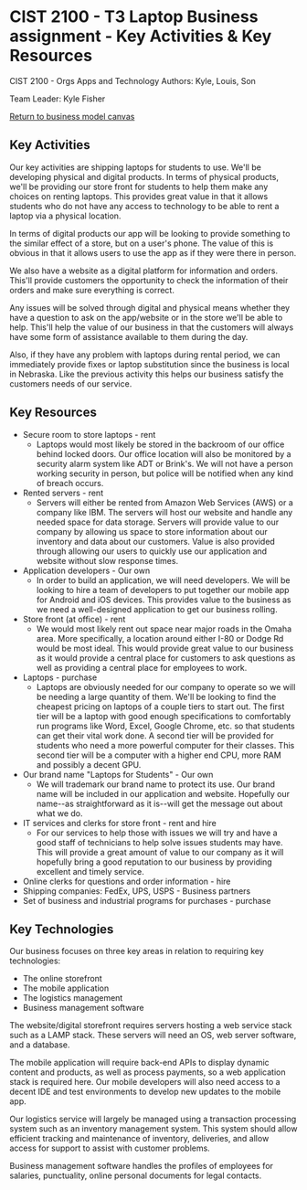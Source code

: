 # CIST 2100 - T3 Laptop Business assignment - Key Activities & Key Resources
CIST 2100 - Orgs Apps and Technology
Authors: Kyle, Louis, Son

Team Leader: Kyle Fisher

[Return to business model canvas](https://github.com/KylePFisher/CIST2100/blob/master/README.md)

## Key Activities

Our key activities are shipping laptops for students to use. We'll be developing physical and digital products. In terms of physical
products, we'll be providing our store front for students to help them make any choices on renting laptops. This provides great value in
that it allows students who do not have any access to technology to be able to rent a laptop via a physical location.

In terms of digital products our app will be looking to provide something to the similar effect of a store, but on a user's phone. The
value of this is obvious in that it allows users to use the app as if they were there in person.

We also have a website as a digital platform for information and orders. This'll provide customers the opportunity to check the
information of their orders and make sure everything is correct. 

Any issues will be solved through digital and physical means whether they have a question to ask on the app/website or in the store
we'll be able to help. This'll help the value of our business in that the customers will always have some form of assistance available 
to them during the day.

Also, if they have any problem with laptops during rental period, we can immediately provide fixes or laptop substitution since the 
business is local in Nebraska. Like the previous activity this helps our business satisfy the customers needs of our service. 

## Key Resources

* Secure room to store laptops - rent
  * Laptops would most likely be stored in the backroom of our office behind locked doors. Our office location will also be monitored by
  a security alarm system like ADT or Brink's. We will not have a person working security in person, but police will be notified when
  any kind of breach occurs.
* Rented servers - rent
  * Servers will either be rented from Amazon Web Services (AWS) or a company like IBM. The servers will host our website and handle any
  needed space for data storage. Servers will provide value to our company by allowing us space to store information about our inventory
  and data about our customers. Value is also provided through allowing our users to quickly use our application and website without
  slow response times.
* Application developers - Our own
  * In order to build an application, we will need developers. We will be looking to hire a team of developers to put together our mobile app for
  Android and iOS devices. This provides value to the business as we need a well-designed application to get our business rolling. 
* Store front (at office) - rent
  * We would most likely rent out space near major roads in the Omaha area. More specifically, a location around either I-80 or Dodge Rd would be most ideal. This would provide great value to our business as it would provide a central place for customers to ask questions as well as providing a central place for employees to work. 
* Laptops - purchase
  * Laptops are obviously needed for our company to operate so we will be needing a large quantity of them. We'll be looking to find the
  cheapest pricing on laptops of a couple tiers to start out. The first tier will be a laptop with good enough specifications to
  comfortably run programs like Word, Excel, Google Chrome, etc. so that students can get their vital work done. A second tier will be
  provided for students who need a more powerful computer for their classes. This second tier will be a computer with a higher end CPU,
  more RAM and possibly a decent GPU.
* Our brand name "Laptops for Students" - Our own
  * We will trademark our brand name to protect its use. Our brand name will be included in our application and website.
  Hopefully our name--as straightforward as it is--will get the message out about what we do.
* IT services and clerks for store front - rent and hire
  * For our services to help those with issues we will try and have a good staff of technicians to help solve issues students may have.
  This will provide a great amount of value to our company as it will hopefully bring a good reputation to our business by providing
  excellent and timely service.
* Online clerks for questions and order information - hire
* Shipping companies: FedEx, UPS, USPS - Business partners
* Set of business and industrial programs for purchases - purchase

## Key Technologies
Our business focuses on three key areas in relation to requiring key technologies:
* The online storefront
* The mobile application
* The logistics management
* Business management software

The website/digital storefront requires servers hosting a web service stack such as a LAMP stack. These servers will need an OS, web server software, and a database.

The mobile application will require back-end APIs to display dynamic content and products, as well as process payments, so a web application stack is required here. Our mobile developers will also need access to a decent IDE and test environments to develop new updates to the mobile app.

Our logistics service will largely be managed using a transaction processing system such as an inventory management system. This system should allow efficient tracking and maintenance of inventory, deliveries, and allow access for support to assist with customer problems.

Business management software handles the profiles of employees for salaries, punctuality, online personal documents for legal contacts. 
